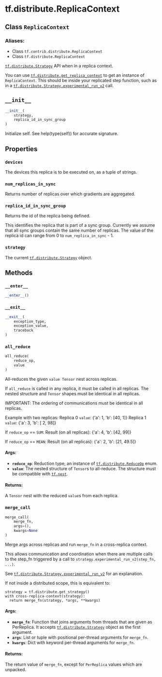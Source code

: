 <div itemscope itemtype="http://developers.google.com/ReferenceObject">
<meta itemprop="name" content="tf.distribute.ReplicaContext" />
<meta itemprop="path" content="Stable" />
<meta itemprop="property" content="devices"/>
<meta itemprop="property" content="num_replicas_in_sync"/>
<meta itemprop="property" content="replica_id_in_sync_group"/>
<meta itemprop="property" content="strategy"/>
<meta itemprop="property" content="__enter__"/>
<meta itemprop="property" content="__exit__"/>
<meta itemprop="property" content="__init__"/>
<meta itemprop="property" content="all_reduce"/>
<meta itemprop="property" content="merge_call"/>
</div>

# tf.distribute.ReplicaContext

## Class `ReplicaContext`



### Aliases:

* Class `tf.contrib.distribute.ReplicaContext`
* Class `tf.distribute.ReplicaContext`

<a href="../../tf/distribute/Strategy.md"><code>tf.distribute.Strategy</code></a> API when in a replica context.

You can use <a href="../../tf/distribute/get_replica_context.md"><code>tf.distribute.get_replica_context</code></a> to get an instance of
`ReplicaContext`. This should be inside your replicated step function, such
as in a <a href="../../tf/distribute/MirroredStrategy.md#experimental_run_v2"><code>tf.distribute.Strategy.experimental_run_v2</code></a> call.

<h2 id="__init__"><code>__init__</code></h2>

``` python
__init__(
    strategy,
    replica_id_in_sync_group
)
```

Initialize self.  See help(type(self)) for accurate signature.



## Properties

<h3 id="devices"><code>devices</code></h3>

The devices this replica is to be executed on, as a tuple of strings.

<h3 id="num_replicas_in_sync"><code>num_replicas_in_sync</code></h3>

Returns number of replicas over which gradients are aggregated.

<h3 id="replica_id_in_sync_group"><code>replica_id_in_sync_group</code></h3>

Returns the id of the replica being defined.

This identifies the replica that is part of a sync group. Currently we
assume that all sync groups contain the same number of replicas. The value
of the replica id can range from 0 to `num_replica_in_sync` - 1.

<h3 id="strategy"><code>strategy</code></h3>

The current <a href="../../tf/distribute/Strategy.md"><code>tf.distribute.Strategy</code></a> object.



## Methods

<h3 id="__enter__"><code>__enter__</code></h3>

``` python
__enter__()
```



<h3 id="__exit__"><code>__exit__</code></h3>

``` python
__exit__(
    exception_type,
    exception_value,
    traceback
)
```



<h3 id="all_reduce"><code>all_reduce</code></h3>

``` python
all_reduce(
    reduce_op,
    value
)
```

All-reduces the given `value Tensor` nest across replicas.

If `all_reduce` is called in any replica, it must be called in all replicas.
The nested structure and `Tensor` shapes must be identical in all replicas.

IMPORTANT: The ordering of communications must be identical in all replicas.

Example with two replicas:
  Replica 0 `value`: {'a': 1, 'b': [40, 1]}
  Replica 1 `value`: {'a': 3, 'b': [ 2, 98]}

  If `reduce_op` == `SUM`:
    Result (on all replicas): {'a': 4, 'b': [42, 99]}

  If `reduce_op` == `MEAN`:
    Result (on all replicas): {'a': 2, 'b': [21, 49.5]}

#### Args:

* <b>`reduce_op`</b>: Reduction type, an instance of <a href="../../tf/distribute/ReduceOp.md"><code>tf.distribute.ReduceOp</code></a> enum.
* <b>`value`</b>: The nested structure of `Tensor`s to all-reduce. The structure must
    be compatible with <a href="../../tf/nest.md"><code>tf.nest</code></a>.


#### Returns:

A `Tensor` nest with the reduced `value`s from each replica.

<h3 id="merge_call"><code>merge_call</code></h3>

``` python
merge_call(
    merge_fn,
    args=(),
    kwargs=None
)
```

Merge args across replicas and run `merge_fn` in a cross-replica context.

This allows communication and coordination when there are multiple calls
to the step_fn triggered by a call to
`strategy.experimental_run_v2(step_fn, ...)`.

See <a href="../../tf/distribute/MirroredStrategy.md#experimental_run_v2"><code>tf.distribute.Strategy.experimental_run_v2</code></a> for an
explanation.

If not inside a distributed scope, this is equivalent to:

```
strategy = tf.distribute.get_strategy()
with cross-replica-context(strategy):
  return merge_fn(strategy, *args, **kwargs)
```

#### Args:

* <b>`merge_fn`</b>: Function that joins arguments from threads that are given as
    PerReplica. It accepts <a href="../../tf/distribute/Strategy.md"><code>tf.distribute.Strategy</code></a> object as
    the first argument.
* <b>`args`</b>: List or tuple with positional per-thread arguments for `merge_fn`.
* <b>`kwargs`</b>: Dict with keyword per-thread arguments for `merge_fn`.


#### Returns:

The return value of `merge_fn`, except for `PerReplica` values which are
unpacked.



